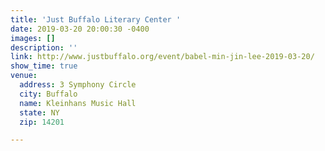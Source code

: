 ```yaml
---
title: 'Just Buffalo Literary Center '
date: 2019-03-20 20:00:30 -0400
images: []
description: ''
link: http://www.justbuffalo.org/event/babel-min-jin-lee-2019-03-20/
show_time: true
venue:
  address: 3 Symphony Circle
  city: Buffalo
  name: Kleinhans Music Hall
  state: NY
  zip: 14201

---
```

